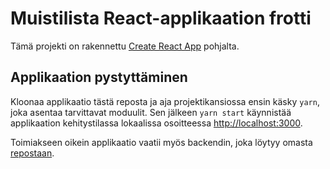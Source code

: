 # Muistilista React-applikaation frotti

Tämä projekti on rakennettu [Create React App](https://github.com/facebook/create-react-app) pohjalta.

## Applikaation pystyttäminen

Kloonaa applikaatio tästä reposta ja aja projektikansiossa ensin käsky `yarn`, joka asentaa tarvittavat moduulit. Sen jälkeen `yarn start` käynnistää applikaation kehitystilassa lokaalissa osoitteessa [http://localhost:3000](http://localhost:3000).

Toimiakseen oikein applikaatio vaatii myös backendin, joka löytyy omasta [repostaan](https://github.com/kaarlol/muistilista-be).